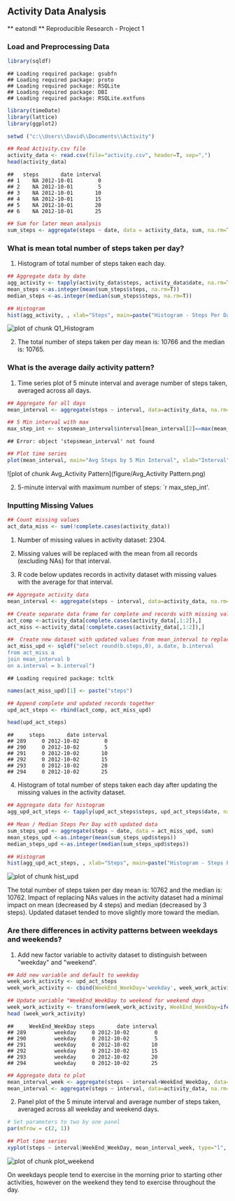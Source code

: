 ## Activity Data Analysis
** eatondl
** Reproducible Research - Project 1

### Load and Preprocessing Data


```r
library(sqldf)
```

```
## Loading required package: gsubfn
## Loading required package: proto
## Loading required package: RSQLite
## Loading required package: DBI
## Loading required package: RSQLite.extfuns
```

```r
library(timeDate)
library(lattice)
library(ggplot2)

setwd ("c:\\Users\\David\\Documents\\Activity")

## Read Activity.csv file
activity_data <- read.csv(file="activity.csv", header=T, sep=",")
head(activity_data)
```

```
##   steps       date interval
## 1    NA 2012-10-01        0
## 2    NA 2012-10-01        5
## 3    NA 2012-10-01       10
## 4    NA 2012-10-01       15
## 5    NA 2012-10-01       20
## 6    NA 2012-10-01       25
```

```r
## Sum for later mean analysis
sum_steps <- aggregate(steps ~ date, data = activity_data, sum, na.rm=T)
```


### What is mean total number of steps taken per day?

1.  Histogram of total number of steps taken each day.


```r
## Aggregate data by date
agg_activity <- tapply(activity_data$steps, activity_data$date, na.rm=T, sum)
mean_steps <-as.integer(mean(sum_steps$steps, na.rm=T))
median_steps <-as.integer(median(sum_steps$steps, na.rm=T))

## Histogram
hist(agg_activity, , xlab="Steps", main=paste("Histogram - Steps Per Day"))
```

![plot of chunk Q1_Histogram](figure/Q1_Histogram.png) 

2.  The total number of steps taken per day mean is: 10766 and the median is: 10765.

### What is the average daily activity pattern?

1.  Time series plot of 5 minute interval and average number of steps taken, averaged across all days.


```r
## Aggregate for all days
mean_interval <- aggregate(steps ~ interval, data=activity_data, na.rm=T, mean)

## 5 Min interval with max 
max_step_int <- stepsmean_interval$interval[mean_interval[2]==max(mean_interval$steps)]
```

```
## Error: object 'stepsmean_interval' not found
```

```r
## Plot time series
plot(mean_interval, main="Avg Steps by 5 Min Interval", xlab="Interval", ylab="Steps", type="l")
```

![plot of chunk Avg_Activity Pattern](figure/Avg_Activity Pattern.png) 

2.  5-minute interval with maximum number of steps:  `r max_step_int'.

### Inputting Missing Values


```r
## Count missing values
act_data_miss <- sum(!complete.cases(activity_data))
```
1.  Number of missing values in activity dataset:  2304.

2.  Missing values will be replaced with the mean from all records (excluding NAs) for that interval.

3.  R code below updates records in activity dataset with missing values with the average for that interval.

```r
## Aggregate activity data
mean_interval <- aggregate(steps ~ interval, data=activity_data, na.rm=T, mean)

## Create separate data frame for complete and records with missing values
act_comp <-activity_data[complete.cases(activity_data[,1:2]),]
act_miss <-activity_data[!complete.cases(activity_data[,1:2]),]

##  Create new dataset with updated values from mean_interval to replace missing values
act_miss_upd <- sqldf("select round(b.steps,0), a.date, b.interval
from act_miss a
join mean_interval b
on a.interval = b.interval")
```

```
## Loading required package: tcltk
```

```r
names(act_miss_upd)[1] <- paste("steps")

## Append complete and updated records together
upd_act_steps <- rbind(act_comp, act_miss_upd)

head(upd_act_steps)
```

```
##     steps       date interval
## 289     0 2012-10-02        0
## 290     0 2012-10-02        5
## 291     0 2012-10-02       10
## 292     0 2012-10-02       15
## 293     0 2012-10-02       20
## 294     0 2012-10-02       25
```

4.  Histogram of total number of steps taken each day after updating the missing values in the activity dataset.

```r
## Aggregate data for histogram
agg_upd_act_steps <- tapply(upd_act_steps$steps, upd_act_steps$date, na.rm=T, sum)

## Mean / Median Steps Per Day with updated data
sum_steps_upd <- aggregate(steps ~ date, data = act_miss_upd, sum)
mean_steps_upd <-as.integer(mean(sum_steps_upd$steps))
median_steps_upd <-as.integer(median(sum_steps_upd$steps))

## Histogram
hist(agg_upd_act_steps, , xlab="Steps", main=paste("Histogram - Steps Per Day (Missing Data Updated)"))
```

![plot of chunk hist_upd](figure/hist_upd.png) 

The total number of steps taken per day mean is: 10762 and the median is: 10762.  Impact of replacing NAs values in the activity dataset
had a minimal impact on mean (decreased by 4 steps) and median (decreased by 3 steps).  Updated dataset tended to move slightly more toward the median.

### Are there differences in activity patterns between weekdays and weekends?

1.  Add new factor variable to activity dataset to distinguish between "weekday" and "weekend".


```r
## Add new variable and default to weekday
week_work_activity <- upd_act_steps
week_work_activity <- cbind(WeekEnd_WeekDay='weekday', week_work_activity)

## Update variable "WeekEnd_WeekDay to weekend for weekend days 
week_work_activity <- transform(week_work_activity, WeekEnd_WeekDay=ifelse(isWeekend(week_work_activity$date)==TRUE,"weekend","weekday"))
head (week_work_activity)
```

```
##     WeekEnd_WeekDay steps       date interval
## 289         weekday     0 2012-10-02        0
## 290         weekday     0 2012-10-02        5
## 291         weekday     0 2012-10-02       10
## 292         weekday     0 2012-10-02       15
## 293         weekday     0 2012-10-02       20
## 294         weekday     0 2012-10-02       25
```

```r
## Aggregate data to plot
mean_interval_week <- aggregate(steps ~ interval+WeekEnd_WeekDay, data=week_work_activity, na.rm=T, mean)
mean_interval <- aggregate(steps ~ interval, data=activity_data, na.rm=T, mean)
```

2.  Panel plot of the 5 minute interval and average number of steps taken, averaged across all weekday and weekend days.


```r
# Set parameters to two by one panel
par(mfrow = c(2, 1))

## Plot time series
xyplot(steps ~ interval|WeekEnd_WeekDay, mean_interval_week, type="l", layout=c(1,2), ylab="Number of Steps", xlab="Interval")
```

![plot of chunk plot_weekend](figure/plot_weekend.png) 

On weekdays people tend to exercise in the morning prior to starting other activities, however on the weekend they tend to exercise throughout the day.
